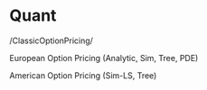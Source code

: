 # Quant

/ClassicOptionPricing/

European Option Pricing (Analytic, Sim, Tree, PDE)

American Option Pricing (Sim-LS, Tree)
